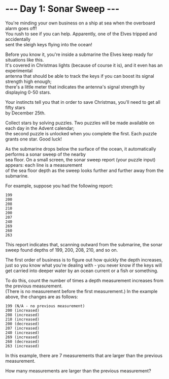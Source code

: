 # --- Day 1: Sonar Sweep ---

You're minding your own business on a ship at sea when the overboard alarm goes off!  
You rush to see if you can help. Apparently, one of the Elves tripped and accidentally  
sent the sleigh keys flying into the ocean!

Before you know it, you're inside a submarine the Elves keep ready for situations like this.  
It's covered in Christmas lights (because of course it is), and it even has an experimental  
antenna that should be able to track the keys if you can boost its signal strength high enough;  
there's a little meter that indicates the antenna's signal strength by displaying 0-50 stars.

Your instincts tell you that in order to save Christmas, you'll need to get all fifty stars  
by December 25th.

Collect stars by solving puzzles. Two puzzles will be made available on each day in the Advent calendar;  
the second puzzle is unlocked when you complete the first. Each puzzle grants one star. Good luck!

As the submarine drops below the surface of the ocean, it automatically performs a sonar sweep of the nearby  
sea floor. On a small screen, the sonar sweep report (your puzzle input) appears: each line is a measurement  
of the sea floor depth as the sweep looks further and further away from the submarine.

For example, suppose you had the following report:

```text
199
200
208
210
200
207
240
269
260
263
```

This report indicates that, scanning outward from the submarine, the sonar sweep found depths of 199, 200, 208, 210, and so on.

The first order of business is to figure out how quickly the depth increases, just so you know what you're
dealing with - you never know if the keys will get carried into deeper water by an ocean current or a fish or something.

To do this, count the number of times a depth measurement increases from the previous measurement.  
(There is no measurement before the first measurement.) In the example above, the changes are as follows:

```text
199 (N/A - no previous measurement)
200 (increased)
208 (increased)
210 (increased)
200 (decreased)
207 (increased)
240 (increased)
269 (increased)
260 (decreased)
263 (increased)
```

In this example, there are 7 measurements that are larger than the previous measurement.

How many measurements are larger than the previous measurement?  
